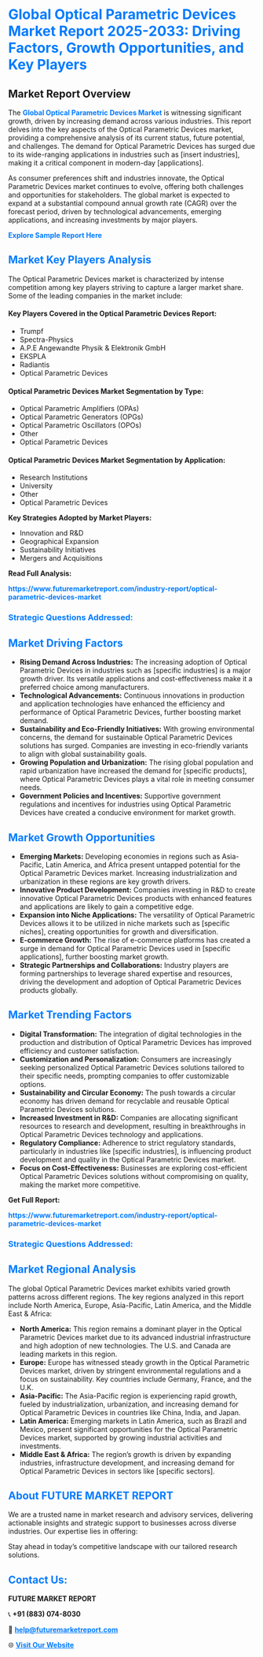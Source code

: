 <h1 style="color: #007BFF;">Global Optical Parametric Devices Market Report 2025-2033: Driving Factors, Growth Opportunities, and Key Players</h1>

<section id="overview">
<h2>Market Report Overview</h2>
<p>The <a href="https://www.futuremarketreport.com/industry-report/optical-parametric-devices-market" style="color: #007BFF; text-decoration: none;"><strong>Global Optical Parametric Devices Market</strong></a> is witnessing significant growth, driven by increasing demand across various industries. This report delves into the key aspects of the Optical Parametric Devices market, providing a comprehensive analysis of its current status, future potential, and challenges. The demand for Optical Parametric Devices has surged due to its wide-ranging applications in industries such as [insert industries], making it a critical component in modern-day [applications].</p>
<p>As consumer preferences shift and industries innovate, the Optical Parametric Devices market continues to evolve, offering both challenges and opportunities for stakeholders. The global market is expected to expand at a substantial compound annual growth rate (CAGR) over the forecast period, driven by technological advancements, emerging applications, and increasing investments by major players.</p>
</section>

<section id="overview">
<p><a href="https://www.futuremarketreport.com/request-sample/reportId=98708" style="color: #007BFF; text-decoration: none;"><strong>Explore Sample Report Here</strong></a></p>
</section>

<section id="key-players">
<h2 style="color: #007BFF;">Market Key Players Analysis</h2>
<p>The Optical Parametric Devices market is characterized by intense competition among key players striving to capture a larger market share. Some of the leading companies in the market include:</p>
<h4>Key Players Covered in the Optical Parametric Devices Report:</h4>
<ul><li>Trumpf</li><li>Spectra-Physics</li><li>A.P.E Angewandte Physik &amp; Elektronik GmbH</li><li>EKSPLA</li><li>Radiantis</li><li>Optical Parametric Devices</li></ul>
<h4>Optical Parametric Devices Market Segmentation by Type:</h4>
<ul><li>Optical Parametric Amplifiers (OPAs)</li><li>Optical Parametric Generators (OPGs)</li><li>Optical Parametric Oscillators (OPOs)</li><li>Other</li><li>Optical Parametric Devices</li></ul>

<h4>Optical Parametric Devices Market Segmentation by Application:</h4>
<ul><li>Research Institutions</li><li>University</li><li>Other</li><li>Optical Parametric Devices</li></ul>
<p><strong>Key Strategies Adopted by Market Players:</strong></p>
<ul>
<li>Innovation and R&D</li>
<li>Geographical Expansion</li>
<li>Sustainability Initiatives</li>
<li>Mergers and Acquisitions</li>
</ul>
</section>

<section>
<p><strong>Read Full Analysis: </strong></p><a href="https://www.futuremarketreport.com/industry-report/optical-parametric-devices-market" style="color: #007BFF; text-decoration: none;"><strong>https://www.futuremarketreport.com/industry-report/optical-parametric-devices-market</strong></a>
<h3 style="color: #007BFF;">Strategic Questions Addressed:</h3>
</section>

<section id="driving-factors">
<h2 style="color: #007BFF;">Market Driving Factors</h2>
<ul>
<li><strong>Rising Demand Across Industries:</strong> The increasing adoption of Optical Parametric Devices in industries such as [specific industries] is a major growth driver. Its versatile applications and cost-effectiveness make it a preferred choice among manufacturers.</li>
<li><strong>Technological Advancements:</strong> Continuous innovations in production and application technologies have enhanced the efficiency and performance of Optical Parametric Devices, further boosting market demand.</li>
<li><strong>Sustainability and Eco-Friendly Initiatives:</strong> With growing environmental concerns, the demand for sustainable Optical Parametric Devices solutions has surged. Companies are investing in eco-friendly variants to align with global sustainability goals.</li>
<li><strong>Growing Population and Urbanization:</strong> The rising global population and rapid urbanization have increased the demand for [specific products], where Optical Parametric Devices plays a vital role in meeting consumer needs.</li>
<li><strong>Government Policies and Incentives:</strong> Supportive government regulations and incentives for industries using Optical Parametric Devices have created a conducive environment for market growth.</li>
</ul>
</section>

<section id="growth-opportunities">
<h2 style="color: #007BFF;">Market Growth Opportunities</h2>
<ul>
<li><strong>Emerging Markets:</strong> Developing economies in regions such as Asia-Pacific, Latin America, and Africa present untapped potential for the Optical Parametric Devices market. Increasing industrialization and urbanization in these regions are key growth drivers.</li>
<li><strong>Innovative Product Development:</strong> Companies investing in R&D to create innovative Optical Parametric Devices products with enhanced features and applications are likely to gain a competitive edge.</li>
<li><strong>Expansion into Niche Applications:</strong> The versatility of Optical Parametric Devices allows it to be utilized in niche markets such as [specific niches], creating opportunities for growth and diversification.</li>
<li><strong>E-commerce Growth:</strong> The rise of e-commerce platforms has created a surge in demand for Optical Parametric Devices used in [specific applications], further boosting market growth.</li>
<li><strong>Strategic Partnerships and Collaborations:</strong> Industry players are forming partnerships to leverage shared expertise and resources, driving the development and adoption of Optical Parametric Devices products globally.</li>
</ul>
</section>

<section id="trending-factors">
<h2 style="color: #007BFF;">Market Trending Factors</h2>
<ul>
<li><strong>Digital Transformation:</strong> The integration of digital technologies in the production and distribution of Optical Parametric Devices has improved efficiency and customer satisfaction.</li>
<li><strong>Customization and Personalization:</strong> Consumers are increasingly seeking personalized Optical Parametric Devices solutions tailored to their specific needs, prompting companies to offer customizable options.</li>
<li><strong>Sustainability and Circular Economy:</strong> The push towards a circular economy has driven demand for recyclable and reusable Optical Parametric Devices solutions.</li>
<li><strong>Increased Investment in R&D:</strong> Companies are allocating significant resources to research and development, resulting in breakthroughs in Optical Parametric Devices technology and applications.</li>
<li><strong>Regulatory Compliance:</strong> Adherence to strict regulatory standards, particularly in industries like [specific industries], is influencing product development and quality in the Optical Parametric Devices market.</li>
<li><strong>Focus on Cost-Effectiveness:</strong> Businesses are exploring cost-efficient Optical Parametric Devices solutions without compromising on quality, making the market more competitive.</li>
</ul>
</section>

<section>
<p><strong>Get Full Report: </strong></p><a href="https://www.futuremarketreport.com/industry-report/optical-parametric-devices-market" style="color: #007BFF; text-decoration: none;"><strong>https://www.futuremarketreport.com/industry-report/optical-parametric-devices-market</strong></a>
<h3 style="color: #007BFF;">Strategic Questions Addressed:</h3>
</section>


<section id="regional-analysis">
<h2 style="color: #007BFF;">Market Regional Analysis</h2>
<p>The global Optical Parametric Devices market exhibits varied growth patterns across different regions. The key regions analyzed in this report include North America, Europe, Asia-Pacific, Latin America, and the Middle East & Africa:</p>
<ul>
<li><strong>North America:</strong> This region remains a dominant player in the Optical Parametric Devices market due to its advanced industrial infrastructure and high adoption of new technologies. The U.S. and Canada are leading markets in this region.</li>
<li><strong>Europe:</strong> Europe has witnessed steady growth in the Optical Parametric Devices market, driven by stringent environmental regulations and a focus on sustainability. Key countries include Germany, France, and the U.K.</li>
<li><strong>Asia-Pacific:</strong> The Asia-Pacific region is experiencing rapid growth, fueled by industrialization, urbanization, and increasing demand for Optical Parametric Devices in countries like China, India, and Japan.</li>
<li><strong>Latin America:</strong> Emerging markets in Latin America, such as Brazil and Mexico, present significant opportunities for the Optical Parametric Devices market, supported by growing industrial activities and investments.</li>
<li><strong>Middle East & Africa:</strong> The region’s growth is driven by expanding industries, infrastructure development, and increasing demand for Optical Parametric Devices in sectors like [specific sectors].</li>
</ul>
</section>

<footer>
<h2 style="color: #007BFF;">About FUTURE MARKET REPORT</h2>
<p>We are a trusted name in market research and advisory services, delivering actionable insights and strategic support to businesses across diverse industries. Our expertise lies in offering:</p>

<p>Stay ahead in today’s competitive landscape with our tailored research solutions.</p>

<h2 style="color: #007BFF;">Contact Us:</h2>
<p><strong>FUTURE MARKET REPORT</strong></p>
<p>📞 <strong>+91 (883) 074-8030</strong></p>
<p>📧 <strong><a href="mailto:help@futuremarketreport.com" style="color: #007BFF;">help@futuremarketreport.com</a></strong></p>
<p>🌐 <strong><a href="https://www.futuremarketreport.com/" style="color: #007BFF;">Visit Our Website</a></strong></p>
</footer>